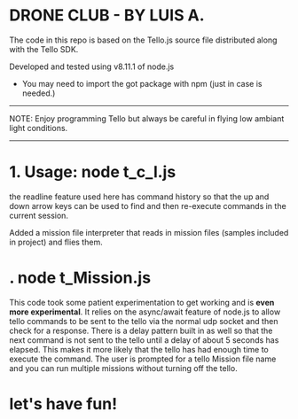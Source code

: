 # DRONE CLUB - BY LUIS A.

The code in this repo is based on the Tello.js source file distributed along with the Tello SDK.

Developed and tested using v8.11.1 of node.js

- You may need to import the got package with npm (just in case is needed.)
______________ 
NOTE: Enjoy programming Tello but always be careful in flying low ambiant light conditions.
______________


# 1. Usage: node t_c_l.js

the readline feature used here has command history so that the up and down arrow keys can be used to find and then re-execute commands in the current session.


Added a mission file interpreter that reads in mission files (samples included in project) and flies them.

# . node t_Mission.js

This code took some patient experimentation to get working and is **even more experimental**. It relies on the async/await feature of node.js to allow tello commands to be sent to the tello via the normal udp socket and then check for a response. There is a delay pattern built in as well so that the next command is not sent to the tello until a delay of about 5 seconds has elapsed. This makes it more likely that the tello has had enough time to execute the command. The user is prompted for a tello Mission file name and you can run multiple missions without turning off the tello.

# let's have fun! 